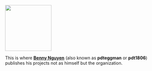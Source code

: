 <img src="https://bnmp-inc.github.io/img/BNMP.svg" width="150px">

This is where **[Benny Nguyen](https://github.com/pdt1806)** (also known as **pdteggman** or **pdt1806**) publishes his projects not as himself but the organization.
